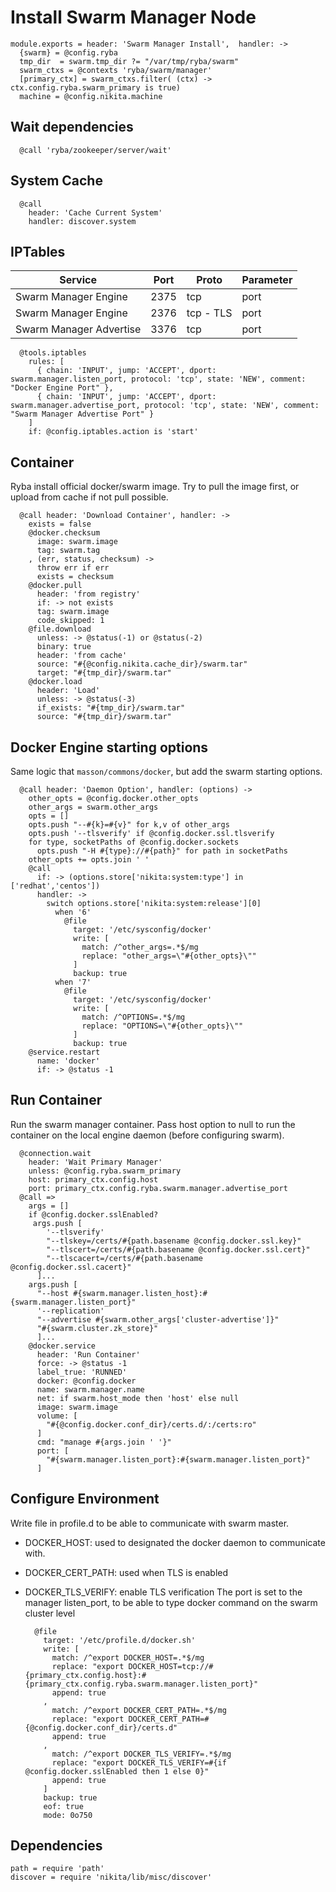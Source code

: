 
# Install Swarm Manager Node
    
    module.exports = header: 'Swarm Manager Install',  handler: ->
      {swarm} = @config.ryba
      tmp_dir  = swarm.tmp_dir ?= "/var/tmp/ryba/swarm"
      swarm_ctxs = @contexts 'ryba/swarm/manager'
      [primary_ctx] = swarm_ctxs.filter( (ctx) -> ctx.config.ryba.swarm_primary is true)
      machine = @config.nikita.machine

## Wait dependencies

      @call 'ryba/zookeeper/server/wait'

## System Cache 

      @call 
        header: 'Cache Current System'
        handler: discover.system

## IPTables

| Service                 | Port  | Proto       | Parameter          |
|-------------------------|-------|-------------|--------------------|
| Swarm Manager Engine    | 2375  | tcp         | port               |
| Swarm Manager Engine    | 2376  | tcp - TLS   | port               |
| Swarm Manager Advertise | 3376  | tcp         | port               |
  
      @tools.iptables
        rules: [
          { chain: 'INPUT', jump: 'ACCEPT', dport: swarm.manager.listen_port, protocol: 'tcp', state: 'NEW', comment: "Docker Engine Port" },
          { chain: 'INPUT', jump: 'ACCEPT', dport: swarm.manager.advertise_port, protocol: 'tcp', state: 'NEW', comment: "Swarm Manager Advertise Port" }
        ]
        if: @config.iptables.action is 'start'

## Container
Ryba install official docker/swarm image.
Try to pull the image first, or upload from cache if not pull possible.

      @call header: 'Download Container', handler: ->
        exists = false
        @docker.checksum
          image: swarm.image
          tag: swarm.tag
        , (err, status, checksum) ->
          throw err if err
          exists = checksum
        @docker.pull
          header: 'from registry'
          if: -> not exists
          tag: swarm.image
          code_skipped: 1
        @file.download
          unless: -> @status(-1) or @status(-2)
          binary: true
          header: 'from cache'
          source: "#{@config.nikita.cache_dir}/swarm.tar"
          target: "#{tmp_dir}/swarm.tar"
        @docker.load
          header: 'Load'
          unless: -> @status(-3)
          if_exists: "#{tmp_dir}/swarm.tar"
          source: "#{tmp_dir}/swarm.tar"

## Docker Engine starting options
Same logic that `masson/commons/docker`, but add the swarm starting options.

      @call header: 'Daemon Option', handler: (options) ->
        other_opts = @config.docker.other_opts
        other_args = swarm.other_args
        opts = []
        opts.push "--#{k}=#{v}" for k,v of other_args
        opts.push '--tlsverify' if @config.docker.ssl.tlsverify
        for type, socketPaths of @config.docker.sockets
          opts.push "-H #{type}://#{path}" for path in socketPaths
        other_opts += opts.join ' '
        @call 
          if: -> (options.store['nikita:system:type'] in ['redhat','centos'])
          handler: ->
            switch options.store['nikita:system:release'][0]
              when '6' 
                @file
                  target: '/etc/sysconfig/docker'
                  write: [
                    match: /^other_args=.*$/mg
                    replace: "other_args=\"#{other_opts}\"" 
                  ]
                  backup: true
              when '7'
                @file
                  target: '/etc/sysconfig/docker'
                  write: [
                    match: /^OPTIONS=.*$/mg
                    replace: "OPTIONS=\"#{other_opts}\"" 
                  ]
                  backup: true
        @service.restart
          name: 'docker'
          if: -> @status -1

## Run Container
Run the swarm manager container. Pass host option to null to run the container
on the local engine daemon (before configuring swarm).

      @connection.wait
        header: 'Wait Primary Manager'
        unless: @config.ryba.swarm_primary
        host: primary_ctx.config.host
        port: primary_ctx.config.ryba.swarm.manager.advertise_port
      @call =>
        args = []
        if @config.docker.sslEnabled?
         args.push [
            '--tlsverify'
            "--tlskey=/certs/#{path.basename @config.docker.ssl.key}"
            "--tlscert=/certs/#{path.basename @config.docker.ssl.cert}"
            "--tlscacert=/certs/#{path.basename @config.docker.ssl.cacert}"
          ]...
        args.push [
          "--host #{swarm.manager.listen_host}:#{swarm.manager.listen_port}"
          '--replication'
          "--advertise #{swarm.other_args['cluster-advertise']}"
          "#{swarm.cluster.zk_store}"
          ]...
        @docker.service
          header: 'Run Container'
          force: -> @status -1
          label_true: 'RUNNED'
          docker: @config.docker
          name: swarm.manager.name
          net: if swarm.host_mode then 'host' else null
          image: swarm.image
          volume: [
            "#{@config.docker.conf_dir}/certs.d/:/certs:ro"
          ]
          cmd: "manage #{args.join ' '}"
          port: [
            "#{swarm.manager.listen_port}:#{swarm.manager.listen_port}"
          ]

## Configure Environment
Write file in profile.d to be able to communicate with swarm master.
- DOCKER_HOST: used to designated the docker daemon to communicate with.
- DOCKER_CERT_PATH: used when TLS is enabled
- DOCKER_TLS_VERIFY: enable TLS verification
The port is set to the manager listen_port, to be able to type docker command
on the swarm cluster level

        @file
          target: '/etc/profile.d/docker.sh'
          write: [
            match: /^export DOCKER_HOST=.*$/mg
            replace: "export DOCKER_HOST=tcp://#{primary_ctx.config.host}:#{primary_ctx.config.ryba.swarm.manager.listen_port}" 
            append: true
          ,
            match: /^export DOCKER_CERT_PATH=.*$/mg
            replace: "export DOCKER_CERT_PATH=#{@config.docker.conf_dir}/certs.d" 
            append: true
          ,
            match: /^export DOCKER_TLS_VERIFY=.*$/mg
            replace: "export DOCKER_TLS_VERIFY=#{if @config.docker.sslEnabled then 1 else 0}" 
            append: true
          ]
          backup: true
          eof: true
          mode: 0o750

## Dependencies
    
    path = require 'path'
    discover = require 'nikita/lib/misc/discover'
